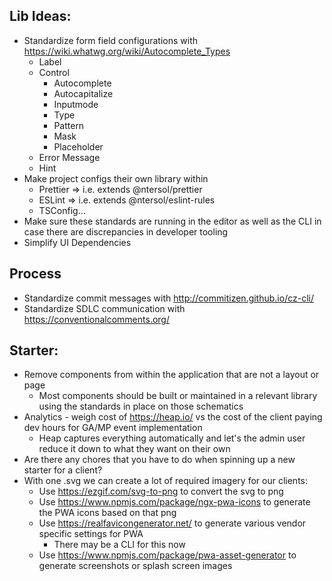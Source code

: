 ## Lib Ideas:

- Standardize form field configurations with https://wiki.whatwg.org/wiki/Autocomplete_Types
  - Label
  - Control
    - Autocomplete
    - Autocapitalize
    - Inputmode
    - Type
    - Pattern
    - Mask
    - Placeholder
  - Error Message
  - Hint
- Make project configs their own library within
  - Prettier => i.e. extends @ntersol/prettier
  - ESLint => i.e. extends @ntersol/eslint-rules
  - TSConfig…
- Make sure these standards are running in the editor as well as the CLI in case there are discrepancies in developer tooling
- Simplify UI Dependencies

## Process

- Standardize commit messages with http://commitizen.github.io/cz-cli/
- Standardize SDLC communication with https://conventionalcomments.org/

## Starter:

- Remove components from within the application that are not a layout or page
  - Most components should be built or maintained in a relevant library using the standards in place on those schematics
- Analytics - weigh cost of https://heap.io/ vs the cost of the client paying dev hours for GA/MP event implementation
  - Heap captures everything automatically and let's the admin user reduce it down to what they want on their own
- Are there any chores that you have to do when spinning up a new starter for a client?
- With one .svg we can create a lot of required imagery for our clients:
  - Use https://ezgif.com/svg-to-png to convert the svg to png
  - Use https://www.npmjs.com/package/ngx-pwa-icons to generate the PWA icons based on that png
  - Use https://realfavicongenerator.net/ to generate various vendor specific settings for PWA
    - There may be a CLI for this now
  - Use https://www.npmjs.com/package/pwa-asset-generator to generate screenshots or splash screen images
